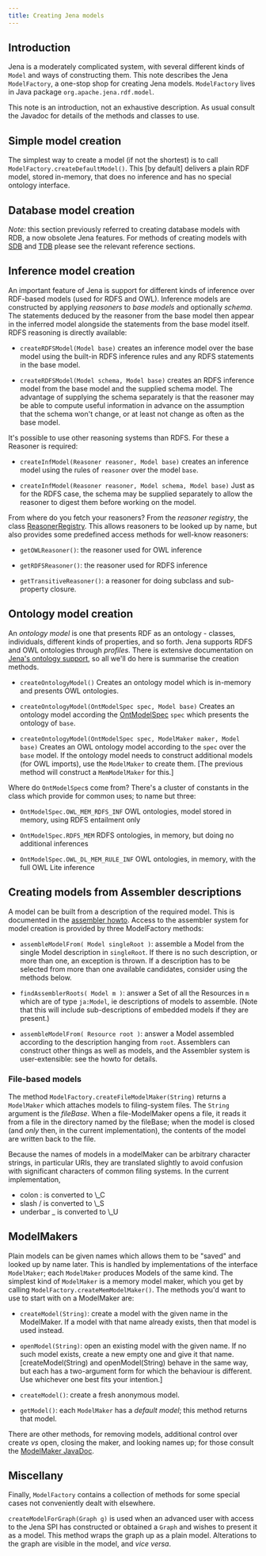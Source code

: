 ```yaml
---
title: Creating Jena models
---
```


## Introduction

Jena is a moderately complicated system, with several
different kinds of `Model` and ways of constructing them. This note
describes the Jena `ModelFactory`, a one-stop shop for
creating Jena models. `ModelFactory` lives in Java package
`org.apache.jena.rdf.model`.

This note is an introduction, not an exhaustive description. As
usual consult the Javadoc for details of the methods and classes to
use.

## Simple model creation

The simplest way to create a model (if not the shortest) is to call
`ModelFactory.createDefaultModel()`. This [by default] delivers a
plain RDF model, stored in-memory, that does no inference and has
no special ontology interface.

## Database model creation

_Note:_ this section previously referred to creating database models
with RDB, a now obsolete Jena features. For methods of creating models
with [SDB](/documentation/sdb/index.html) and [TDB](/documentation/tdb/index.html)
please see the relevant reference sections.

## Inference model creation

An important feature of Jena is support for different kinds of
inference over RDF-based models (used for RDFS and OWL).
Inference models are constructed by applying *reasoners* to
*base models* and optionally *schema*. The statements deduced by
the reasoner from the base model then appear in the inferred model
alongside the statements from the base model itself.
RDFS reasoning is directly available:

- `createRDFSModel(Model base)` creates an inference model over the
base model using the built-in RDFS inference rules and any RDFS
statements in the base model.

- `createRDFSModel(Model schema, Model base)` creates an RDFS
inference model from the base model and the supplied schema model.
The advantage of supplying the schema separately is that the
reasoner may be able to compute useful information in advance on
the assumption that the schema won't change, or at least not change
as often as the base model.

It's possible to use other reasoning systems than RDFS. For these a
Reasoner is required:

- `createInfModel(Reasoner reasoner, Model base)` creates an
inference model using the rules of `reasoner` over the model
`base`.

- `createInfModel(Reasoner reasoner, Model schema, Model base)` Just
as for the RDFS case, the schema may be supplied separately to
allow the reasoner to digest them before working on the model.

From where do you fetch your reasoners? From the
*reasoner registry*, the class
[ReasonerRegistry](/documentation/javadoc/jena/org/apache/jena/reasoner/ReasonerRegistry.html).
This allows reasoners to be looked up by name, but also provides
some predefined access methods for well-know reasoners:

- `getOWLReasoner()`: the reasoner used for OWL inference

- `getRDFSReasoner()`: the reasoner used for RDFS inference

- `getTransitiveReasoner()`: a reasoner for doing subclass and
sub-property closure.

## Ontology model creation

An *ontology model* is one that presents RDF as an ontology -
classes, individuals, different kinds of properties, and so forth.
Jena supports RDFS and OWL ontologies through *profiles*.
There is extensive documentation on
[Jena's ontology support](../ontology/index.html), so all we'll do
here is summarise the creation methods.

- `createOntologyModel()` Creates an ontology model which is
in-memory and presents OWL ontologies.

- `createOntologyModel(OntModelSpec spec, Model base)` Creates an
ontology model according the
[OntModelSpec](/documentation/javadoc/jena/org/apache/jena/ontology/OntModelSpec.html)
`spec` which presents the ontology of `base`.

- `createOntologyModel(OntModelSpec spec, ModelMaker maker, Model base)`
Creates an OWL ontology model according to the `spec` over the
`base` model. If the ontology model needs to construct additional
models (for OWL imports), use the `ModelMaker` to create them. [The
previous method will construct a `MemModelMaker` for this.]

Where do `OntModelSpec`s come from? There's a cluster of
constants in the class which provide for common uses; to name but
three:
- `OntModelSpec.OWL_MEM_RDFS_INF` OWL ontologies, model stored in
memory, using RDFS entailment only

- `OntModelSpec.RDFS_MEM` RDFS ontologies, in memory, but doing no
additional inferences

- `OntModelSpec.OWL_DL_MEM_RULE_INF` OWL ontologies, in memory, with
the full OWL Lite inference

## Creating models from Assembler descriptions

A model can be built from a description of the required model.
This is documented in the
[assembler howto](../assembler/assembler-howto.html). 
Access to the
assembler system for model creation is provided by three
ModelFactory methods:

- `assembleModelFrom( Model singleRoot )`: assemble a Model from the
single Model description in `singleRoot`. If there is no such
description, or more than one, an exception is thrown. If a
description has to be selected from more than one available
candidates, consider using the methods below.

- `findAssemblerRoots( Model m )`: answer a Set of all the Resources
in `m` which are of type `ja:Model`, ie descriptions of models to
assemble. (Note that this will include sub-descriptions of embedded
models if they are present.)

- `assembleModelFrom( Resource root )`: answer a Model assembled
according to the description hanging from `root`.
Assemblers can construct other things as well as models, and the
Assembler system is user-extensible: see the howto for details.

### File-based models

The method `ModelFactory.createFileModelMaker(String)` returns a
`ModelMaker` which attaches models to filing-system files. The
`String` argument is the *fileBase*. When a file-ModelMaker opens a
file, it reads it from a file in the directory named by the
fileBase; when the model is closed (and *only* then, in the current
implementation), the contents of the model are written back to the
file.

Because the names of models in a modelMaker can be arbitrary
character strings, in particular URIs, they are translated slightly
to avoid confusion with significant characters of common filing
systems. In the current implementation,

- colon : is converted to \\_C
- slash \/ is converted to \\_S
- underbar \_ is converted to \\_U

## ModelMakers

Plain models can be given names which allows them to be "saved" and
looked up by name later. This is handled by implementations of the
interface `ModelMaker`; each `ModelMaker` produces Models of the
same kind. The simplest kind of `ModelMaker` is a memory model
maker, which you get by calling
`ModelFactory.createMemModelMaker()`. The methods you'd want to use
to start with on a ModelMaker are:

- `createModel(String)`: create a model with the given name in the
ModelMaker. If a model with that name already exists, then that
model is used instead.

- `openModel(String)`: open an existing model with the given name. If
no such model exists, create a new empty one and give it that name.
[createModel(String) and openModel(String) behave in the same way,
but each has a two-argument form for which the behaviour is
different. Use whichever one best fits your intention.]

- `createModel()`: create a fresh anonymous model.

- `getModel()`: each `ModelMaker` has a *default model*; this method
returns that model.

There are other methods, for removing models, additional control
over create *vs* open, closing the maker, and looking names up; for
those consult the
[ModelMaker JavaDoc](/documentation/javadoc/jena/org/apache/jena/rdf/model/ModelMaker.html).

## Miscellany

Finally, `ModelFactory` contains a collection of methods for some
special cases not conveniently dealt with elsewhere.

`createModelForGraph(Graph g)` is used when an advanced user with
access to the Jena SPI has constructed or obtained a `Graph` and
wishes to present it as a model. This method wraps the graph up as
a plain model. Alterations to the graph are visible in the model,
and *vice versa*.


